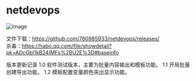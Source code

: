 # netdevops

![image](https://user-images.githubusercontent.com/23353564/202894422-dbf5dfbc-60f0-46c9-8fbe-3fcd472c911a.png)

文件下载：https://github.com/760985933/netdevops/releases/  
杀毒：https://habo.qq.com/file/showdetail?pk=ADcGbl1kB24IMFs%2BU2E%3D#baseinfo

版本更新记录
1.0  软件测试版本，主要为批量内容输出和模板功能。
1.1  开局批量创建导出功能。
1.2  模板配置变量颜色突出显示功能。
